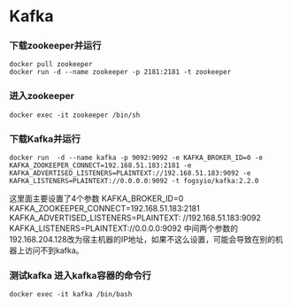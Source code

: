 # Kafka

### 下载zookeeper并运行

```
docker pull zookeeper
docker run -d --name zookeeper -p 2181:2181 -t zookeeper
```

### 进入zookeeper

```
docker exec -it zookeeper /bin/sh
```

### 下载Kafka并运行

```
docker run  -d --name kafka -p 9092:9092 -e KAFKA_BROKER_ID=0 -e KAFKA_ZOOKEEPER_CONNECT=192.168.51.183:2181 -e KAFKA_ADVERTISED_LISTENERS=PLAINTEXT://192.168.51.183:9092 -e KAFKA_LISTENERS=PLAINTEXT://0.0.0.0:9092 -t fogsyio/kafka:2.2.0
```

这里面主要设置了4个参数 KAFKA_BROKER_ID=0 KAFKA_ZOOKEEPER_CONNECT=192.168.51.183:2181 KAFKA_ADVERTISED_LISTENERS=PLAINTEXT:
//192.168.51.183:9092 KAFKA_LISTENERS=PLAINTEXT://0.0.0.0:9092
中间两个参数的192.168.204.128改为宿主机器的IP地址，如果不这么设置，可能会导致在别的机器上访问不到kafka。

### 测试kafka 进入kafka容器的命令行

```
docker exec -it kafka /bin/bash
```